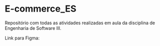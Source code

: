 # E-commerce_ES
Repositório com todas as atividades realizadas em aula da disciplina de Engenharia de Software III.

Link para Figma: 
